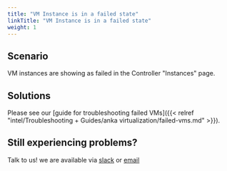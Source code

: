 ```yaml
---
title: "VM Instance is in a failed state"
linkTitle: "VM Instance is in a failed state"
weight: 1
---
```


## Scenario

VM instances are showing as failed in the Controller "Instances" page.

## Solutions

Please see our [guide for troubleshooting failed VMs]({{< relref "intel/Troubleshooting + Guides/anka virtualization/failed-vms.md" >}}).

## Still experiencing problems?

Talk to us! we are available via [slack](https://slack.veertu.com/) or [email](mailto:support@veertu.com)

